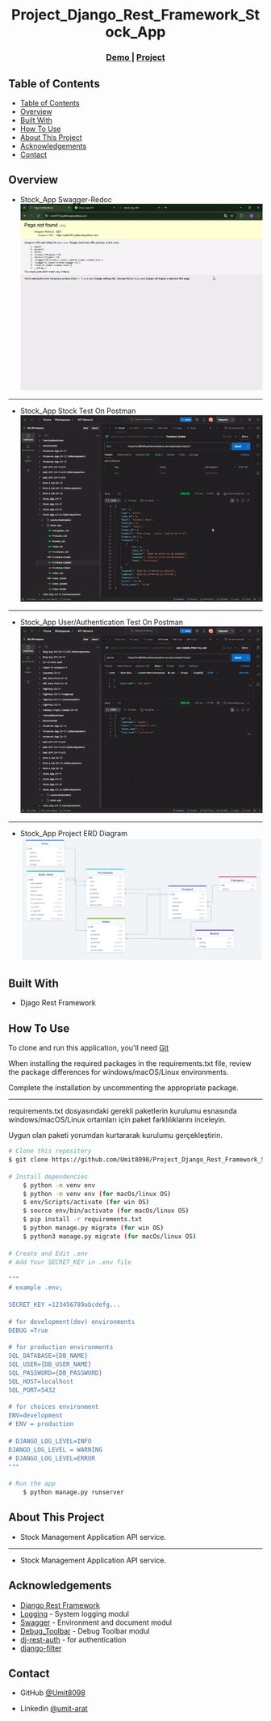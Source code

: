 <!-- Please update value in the {}  -->

<h1 align="center">Project_Django_Rest_Framework_Stock_App</h1>


<div align="center">
  <h3>
    <a href="https://umit8103.pythonanywhere.com/">
      Demo
    </a>
     | 
    <a href="https://umit8103.pythonanywhere.com/">
      Project
    </a>
 
  </h3>
</div>

<!-- TABLE OF CONTENTS -->

## Table of Contents

- [Table of Contents](#table-of-contents)
- [Overview](#overview)
- [Built With](#built-with)
- [How To Use](#how-to-use)
- [About This Project](#about-this-project)
- [Acknowledgements](#acknowledgements)
- [Contact](#contact)

<!-- OVERVIEW -->

## Overview


- Stock_App Swagger-Redoc
![screenshot](project_screenshot/Stock_App_Swagger_Redoc.gif)

---

- Stock_App Stock Test On Postman
![screenshot](project_screenshot/Stock_App_Stock_Test.gif)

---

- Stock_App User/Authentication Test On Postman
![screenshot](project_screenshot/Stock_App_User_Test.gif)

---

- Stock_App Project ERD Diagram
![screenshot](project_screenshot/Stock_App_ERD.png)


## Built With

<!-- This section should list any major frameworks that you built your project using. Here are a few examples.-->

- Djago Rest Framework


## How To Use

<!-- This is an example, please update according to your application -->

To clone and run this application, you'll need [Git](https://github.com/Umit8098/Project_Django_Rest_Framework_Stock_App_CH-13) 

When installing the required packages in the requirements.txt file, review the package differences for windows/macOS/Linux environments. 

Complete the installation by uncommenting the appropriate package.

---

requirements.txt dosyasındaki gerekli paketlerin kurulumu esnasında windows/macOS/Linux ortamları için paket farklılıklarını inceleyin. 

Uygun olan paketi yorumdan kurtararak kurulumu gerçekleştirin. 

```bash
# Clone this repository
$ git clone https://github.com/Umit8098/Project_Django_Rest_Framework_Stock_App_CH-13.git

# Install dependencies
    $ python -m venv env
    $ python -m venv env (for macOs/linux OS)
    $ env/Scripts/activate (for win OS)
    $ source env/bin/activate (for macOs/linux OS)
    $ pip install -r requirements.txt
    $ python manage.py migrate (for win OS)
    $ python3 manage.py migrate (for macOs/linux OS)

# Create and Edit .env
# Add Your SECRET_KEY in .env file

"""
# example .env;

SECRET_KEY =123456789abcdefg...

# for development(dev) environments
DEBUG =True

# for production environments
SQL_DATABASE={DB_NAME}
SQL_USER={DB_USER_NAME}
SQL_PASSWORD={DB_PASSWORD}
SQL_HOST=localhost
SQL_PORT=5432

# for choices environment
ENV=development
# ENV = production

# DJANGO_LOG_LEVEL=INFO
DJANGO_LOG_LEVEL = WARNING
# DJANGO_LOG_LEVEL=ERROR
"""

# Run the app
    $ python manage.py runserver
```

## About This Project
- Stock Management Application API service.

<hr>

- Stock Management Application API service.

## Acknowledgements
- [Django Rest Framework](https://www.django-rest-framework.org/)
- [Logging](https://docs.djangoproject.com/en/5.1/topics/logging/) - System logging modul
- [Swagger](https://drf-yasg.readthedocs.io/en/stable/readme.html#installation) - Environment and document modul 
- [Debug_Toolbar](https://django-debug-toolbar.readthedocs.io/en/latest/installation.html) - Debug Toolbar modul
- [dj-rest-auth](https://dj-rest-auth.readthedocs.io/en/latest/) - for authentication
- [django-filter](https://django-filter.readthedocs.io/en/stable/)


## Contact

<!-- - Website [your-website.com](https://{your-web-site-link}) -->
- GitHub [@Umit8098](https://github.com/Umit8098)

- Linkedin [@umit-arat](https://linkedin.com/in/umit-arat/)
<!-- - Twitter [@your-twitter](https://{twitter.com/your-username}) -->
